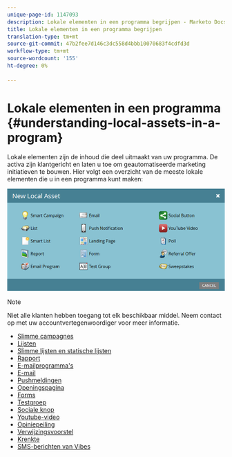 ```yaml
---
unique-page-id: 1147093
description: Lokale elementen in een programma begrijpen - Marketo Docs - Productdocumentatie
title: Lokale elementen in een programma begrijpen
translation-type: tm+mt
source-git-commit: 47b2fee7d146c3dc558d4bbb10070683f4cdfd3d
workflow-type: tm+mt
source-wordcount: '155'
ht-degree: 0%

---
```



# Lokale elementen in een programma {#understanding-local-assets-in-a-program}

Lokale elementen zijn de inhoud die deel uitmaakt van uw programma. De activa zijn klantgericht en laten u toe om geautomatiseerde marketing initiatieven te bouwen. Hier volgt een overzicht van de meeste lokale elementen die u in een programma kunt maken:

![](assets/one.png)

>[!NOTE]
>
>Niet alle klanten hebben toegang tot elk beschikbaar middel. Neem contact op met uw accountvertegenwoordiger voor meer informatie.

* [Slimme campagnes](http://docs.marketo.com/display/docs/smart+campaigns)
* [Lijsten](../../../../product-docs/core-marketo-concepts/smart-lists-and-static-lists/static-lists/understanding-static-lists.md)
* [Slimme lijsten en statische lijsten](http://docs.marketo.com/display/docs/smart+lists+and+static+lists)
* [Rapport](http://docs.marketo.com/display/docs/basic+reporting)
* [E-mailprogramma&#39;s](http://docs.marketo.com/display/docs/email+programs)
* [E-mail](../../../../product-docs/email-marketing/email-programs/email-program-actions/create-an-email-for-an-email-program.md)
* [Pushmeldingen](http://docs.marketo.com/display/docs/push+notifications)
* [Openingspagina](http://docs.marketo.com/display/docs/landing+pages)
* [Forms](http://docs.marketo.com/display/docs/forms)
* [Testgroep](../../../../product-docs/demand-generation/landing-pages/understanding-landing-pages/landing-page-test-groups.md)
* [Sociale knop](../../../../product-docs/demand-generation/landing-pages/free-form-landing-pages/add-a-social-button-to-a-free-form-landing-page.md)
* [Youtube-video](../../../../product-docs/demand-generation/social/social-functions/add-a-video.md)
* [Opiniepeiling](../../../../product-docs/demand-generation/social/creating-a-poll/create-a-poll.md)
* [Verwijzingsvoorstel](../../../../product-docs/demand-generation/social/referral-offers/create-a-referral-offer.md)
* [Krenkte](../../../../product-docs/demand-generation/social/sweepstakes/create-sweepstakes.md)
* [SMS-berichten van Vibes](http://docs.marketo.com/display/docs/vibes+sms+messages)

